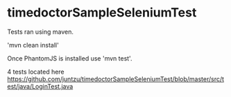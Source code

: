 # timedoctorSampleSeleniumTest

Tests ran using maven.

'mvn clean install'

Once PhantomJS is installed use 'mvn test'.


4 tests located here https://github.com/juntzu/timedoctorSampleSeleniumTest/blob/master/src/test/java/LoginTest.java

